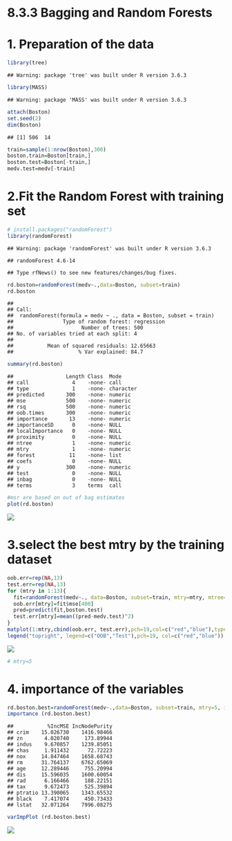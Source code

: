 8.3.3 Bagging and Random Forests
================

# 1. Preparation of the data

``` r
library(tree)
```

    ## Warning: package 'tree' was built under R version 3.6.3

``` r
library(MASS)
```

    ## Warning: package 'MASS' was built under R version 3.6.3

``` r
attach(Boston)
set.seed(2)
dim(Boston)
```

    ## [1] 506  14

``` r
train=sample(1:nrow(Boston),300)
boston.train=Boston[train,]
boston.test=Boston[-train,]
medv.test=medv[-train]
```

# 2.Fit the Random Forest with training set

``` r
# install.packages("randomForest")
library(randomForest)
```

    ## Warning: package 'randomForest' was built under R version 3.6.3

    ## randomForest 4.6-14

    ## Type rfNews() to see new features/changes/bug fixes.

``` r
rd.boston=randomForest(medv~.,data=Boston, subset=train)
rd.boston
```

    ## 
    ## Call:
    ##  randomForest(formula = medv ~ ., data = Boston, subset = train) 
    ##                Type of random forest: regression
    ##                      Number of trees: 500
    ## No. of variables tried at each split: 4
    ## 
    ##           Mean of squared residuals: 12.65663
    ##                     % Var explained: 84.7

``` r
summary(rd.boston)
```

    ##                 Length Class  Mode     
    ## call              4    -none- call     
    ## type              1    -none- character
    ## predicted       300    -none- numeric  
    ## mse             500    -none- numeric  
    ## rsq             500    -none- numeric  
    ## oob.times       300    -none- numeric  
    ## importance       13    -none- numeric  
    ## importanceSD      0    -none- NULL     
    ## localImportance   0    -none- NULL     
    ## proximity         0    -none- NULL     
    ## ntree             1    -none- numeric  
    ## mtry              1    -none- numeric  
    ## forest           11    -none- list     
    ## coefs             0    -none- NULL     
    ## y               300    -none- numeric  
    ## test              0    -none- NULL     
    ## inbag             0    -none- NULL     
    ## terms             3    terms  call

``` r
#msr are based on out of bag estimates
plot(rd.boston)
```

![](8.3.3-Bagging-and-Random-Forests_files/figure-gfm/unnamed-chunk-2-1.png)<!-- -->

# 3.select the best mtry by the training dataset

``` r
oob.err=rep(NA,13)
test.err=rep(NA,13)
for (mtry in 1:13){
  fit=randomForest(medv~., data=Boston, subset=train, mtry=mtry, mtree=400)
  oob.err[mtry]=fit$mse[400]
  pred=predict(fit,boston.test)
  test.err[mtry]=mean((pred-medv.test)^2)
}
matplot(1:mtry,cbind(oob.err, test.err),pch=19,col=c("red","blue"),type="b", ylab="MSE")
legend("topright", legend=c("OOB","Test"),pch=19, col=c("red","blue"))
```

![](8.3.3-Bagging-and-Random-Forests_files/figure-gfm/unnamed-chunk-3-1.png)<!-- -->

``` r
# mtry=5
```

# 4. importance of the variables

``` r
rd.boston.best=randomForest(medv~.,data=Boston, subset=train, mtry=5, importance =TRUE)
importance (rd.boston.best)
```

    ##           %IncMSE IncNodePurity
    ## crim    15.026730    1416.98466
    ## zn       4.020740     173.89944
    ## indus    9.670857    1239.85051
    ## chas     1.911432      72.72223
    ## nox     14.847464    1658.68743
    ## rm      31.764137    6762.65069
    ## age     12.289446     755.20994
    ## dis     15.596035    1600.60054
    ## rad      6.166466     188.22151
    ## tax      9.672473     525.39894
    ## ptratio 13.390065    1343.65532
    ## black    7.417074     450.73433
    ## lstat   32.071264    7996.08275

``` r
varImpPlot (rd.boston.best)
```

![](8.3.3-Bagging-and-Random-Forests_files/figure-gfm/unnamed-chunk-4-1.png)<!-- -->
